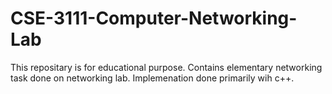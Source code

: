 # CSE-3111-Computer-Networking-Lab
This repositary is for educational purpose. Contains elementary networking task done on networking lab. Implemenation done primarily wih c++.
